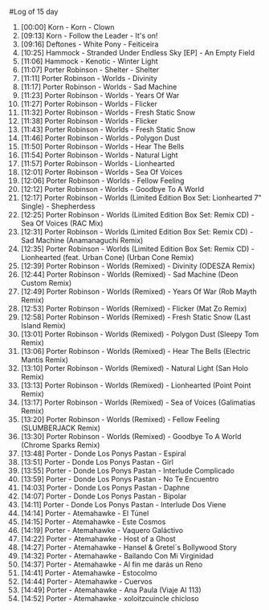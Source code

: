 #Log of 15 day

1. [00:00] Korn - Korn - Clown
1. [09:13] Korn - Follow the Leader - It's on!
1. [09:16] Deftones - White Pony - Feiticeira
1. [10:25] Hammock - Stranded Under Endless Sky [EP] - An Empty Field
1. [11:06] Hammock - Kenotic - Winter Light
1. [11:07] Porter Robinson - Shelter - Shelter
1. [11:11] Porter Robinson - Worlds - Divinity
1. [11:17] Porter Robinson - Worlds - Sad Machine
1. [11:23] Porter Robinson - Worlds - Years Of War
1. [11:27] Porter Robinson - Worlds - Flicker
1. [11:32] Porter Robinson - Worlds - Fresh Static Snow
1. [11:38] Porter Robinson - Worlds - Flicker
1. [11:43] Porter Robinson - Worlds - Fresh Static Snow
1. [11:46] Porter Robinson - Worlds - Polygon Dust
1. [11:50] Porter Robinson - Worlds - Hear The Bells
1. [11:54] Porter Robinson - Worlds - Natural Light
1. [11:57] Porter Robinson - Worlds - Lionhearted
1. [12:01] Porter Robinson - Worlds - Sea Of Voices
1. [12:06] Porter Robinson - Worlds - Fellow Feeling
1. [12:12] Porter Robinson - Worlds - Goodbye To A World
1. [12:17] Porter Robinson - Worlds (Limited Edition Box Set: Lionhearted 7" Single) - Shepherdess
1. [12:25] Porter Robinson - Worlds (Limited Edition Box Set: Remix CD) - Sea Of Voices (RAC Mix)
1. [12:31] Porter Robinson - Worlds (Limited Edition Box Set: Remix CD) - Sad Machine (Anamanaguchi Remix)
1. [12:35] Porter Robinson - Worlds (Limited Edition Box Set: Remix CD) - Lionhearted (feat. Urban Cone) (Urban Cone Remix)
1. [12:39] Porter Robinson - Worlds (Remixed) - Divinity (ODESZA Remix)
1. [12:44] Porter Robinson - Worlds (Remixed) - Sad Machine (Deon Custom Remix)
1. [12:49] Porter Robinson - Worlds (Remixed) - Years Of War (Rob Mayth Remix)
1. [12:53] Porter Robinson - Worlds (Remixed) - Flicker (Mat Zo Remix)
1. [12:58] Porter Robinson - Worlds (Remixed) - Fresh Static Snow (Last Island Remix)
1. [13:01] Porter Robinson - Worlds (Remixed) - Polygon Dust (Sleepy Tom Remix)
1. [13:06] Porter Robinson - Worlds (Remixed) - Hear The Bells (Electric Mantis Remix)
1. [13:10] Porter Robinson - Worlds (Remixed) - Natural Light (San Holo Remix)
1. [13:13] Porter Robinson - Worlds (Remixed) - Lionhearted (Point Point Remix)
1. [13:17] Porter Robinson - Worlds (Remixed) - Sea of Voices (Galimatias Remix)
1. [13:20] Porter Robinson - Worlds (Remixed) - Fellow Feeling (SLUMBERJACK Remix)
1. [13:30] Porter Robinson - Worlds (Remixed) - Goodbye To A World (Chrome Sparks Remix)
1. [13:48] Porter - Donde Los Ponys Pastan - Espiral
1. [13:51] Porter - Donde Los Ponys Pastan - Girl
1. [13:55] Porter - Donde Los Ponys Pastan - Interlude Complicado
1. [13:59] Porter - Donde Los Ponys Pastan - No Te Encuentro
1. [14:03] Porter - Donde Los Ponys Pastan - Daphne
1. [14:07] Porter - Donde Los Ponys Pastan - Bipolar
1. [14:11] Porter - Donde Los Ponys Pastan - Interlude Dos Viene
1. [14:14] Porter - Atemahawke - El Túnel
1. [14:15] Porter - Atemahawke - Este Cosmos
1. [14:19] Porter - Atemahawke - Vaquero Galáctivo
1. [14:22] Porter - Atemahawke - Host of a Ghost
1. [14:27] Porter - Atemahawke - Hansel & Gretel´s Bollywood Story
1. [14:32] Porter - Atemahawke - Bailando Con Mi Virginidad
1. [14:37] Porter - Atemahawke - Al fin me darás un Reno
1. [14:41] Porter - Atemahawke - Estocolmo
1. [14:44] Porter - Atemahawke - Cuervos
1. [14:49] Porter - Atemahawke - Ana Paula (Viaje Al 113)
1. [14:52] Porter - Atemahawke - xoloitzcuincle chicloso
